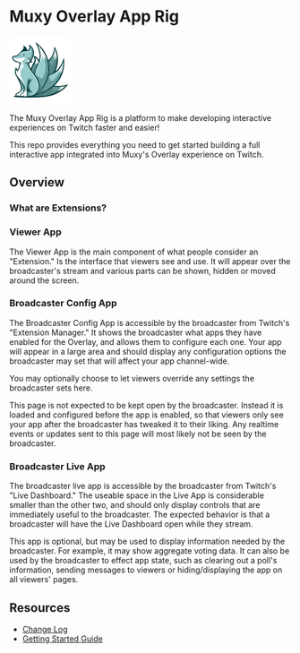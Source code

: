 # Muxy Overlay App Rig

![Muxy Logo](docs/logo.png)

The Muxy Overlay App Rig is a platform to make developing interactive experiences on Twitch
faster and easier!

This repo provides everything you need to get started building a full interactive app integrated
into Muxy's Overlay experience on Twitch.

## Overview

### What are Extensions?

### Viewer App

The Viewer App is the main component of what people consider an "Extension." Is the interface that
viewers see and use. It will appear over the broadcaster's stream and various parts can be
shown, hidden or moved around the screen.

### Broadcaster Config App

The Broadcaster Config App is accessible by the broadcaster from Twitch's "Extension Manager." It
shows the broadcaster what apps they have enabled for the Overlay, and allows them to configure
each one. Your app will appear in a large area and should display any configuration options the
broadcaster may set that will affect your app channel-wide.

You may optionally choose to let viewers override any settings the broadcaster sets here.

This page is not expected to be kept open by the broadcaster. Instead it is loaded and configured
before the app is enabled, so that viewers only see your app after the broadcaster has tweaked it
to their liking. Any realtime events or updates sent to this page will most likely not be seen by
the broadcaster.

### Broadcaster Live App

The broadcaster live app is accessible by the broadcaster from Twitch's "Live Dashboard." The
useable space in the Live App is considerable smaller than the other two, and should only display
controls that are immediately useful to the broadcaster. The expected behavior is that a
broadcaster will have the Live Dashboard open while they stream.

This app is optional, but may be used to display information needed by the broadcaster. For
example, it may show aggregate voting data. It can also be used by the broadcaster to effect app
state, such as clearing out a poll's information, sending messages to viewers or hiding/displaying
the app on all viewers' pages.

## Resources
 - [Change Log](CHANGELOG.md)
 - [Getting Started Guide](docs/GettingStarted.md)
